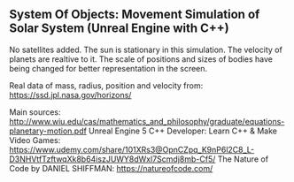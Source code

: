 
## System Of Objects: Movement Simulation of Solar System (Unreal Engine with C++)

No satellites added.
The sun is stationary in this simulation. The velocity of planets are realtive to it.
The scale of positions and sizes of bodies have being changed for better representation in the screen.

Real data of mass, radius, position and velocity from: https://ssd.jpl.nasa.gov/horizons/

Main sources:
http://www.wiu.edu/cas/mathematics_and_philosophy/graduate/equations-planetary-motion.pdf
Unreal Engine 5 C++ Developer: Learn C++ & Make Video Games: https://www.udemy.com/share/101XRs3@OpnCZpq_K9nP6l2C8_L-D3NHVtfTzftwqXk8b64iszJUWY8dWxl7Scmdj8mb-Cf5/
The Nature of Code by DANIEL SHIFFMAN: https://natureofcode.com/
